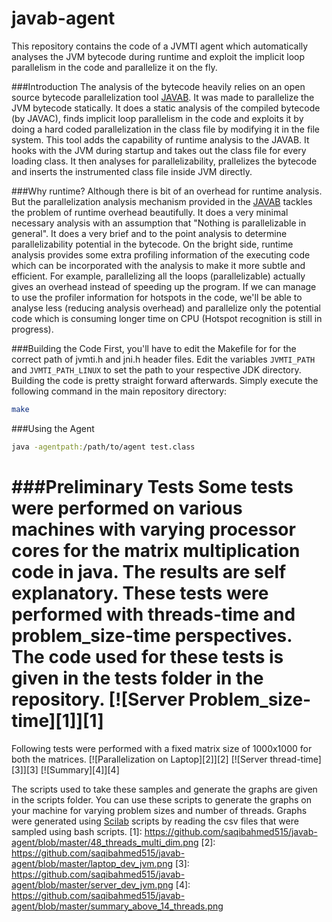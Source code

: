 # javab-agent
This repository contains the code of a JVMTI agent which automatically analyses the JVM bytecode during runtime and exploit the implicit loop parallelism in the code and parallelize it on the fly. 

###Introduction
The analysis of the bytecode heavily relies on an open source bytecode parallelization tool [JAVAB](http://www.aartbik.com/JAVAB/). It was made to parallelize the JVM bytecode statically. It does a static analysis of the compiled bytecode (by JAVAC), finds implicit loop parallelism in the code and exploits it by doing a hard coded parallelization in the class file by modifying it in the file system. This tool adds the capability of runtime analysis to the JAVAB. It hooks with the JVM during startup and takes out the class file for every loading class. It then analyses for parallelizability, prallelizes the bytecode and inserts the instrumented class file inside JVM directly.

###Why runtime?
Although there is bit of an overhead for runtime analysis. But the parallelization analysis mechanism provided in the [JAVAB](http://www.aartbik.com/JAVAB/) tackles the problem of runtime overhead beautifully. It does a very minimal necessary analysis with an assumption that "Nothing is parallelizable in general". It does a very brief and to the point analysis to determine parallelizability potential in the bytecode. 
On the bright side, runtime analysis provides some extra profiling information of the executing code which can be incorporated with the analysis to make it more subtle and efficient. For example, parallelizing all the loops (parallelizable) actually gives an overhead instead of speeding up the program. If we can manage to use the profiler information for hotspots in the code, we'll be able to analyse less (reducing analysis overhead) and parallelize only the potential code which is consuming longer time on CPU (Hotspot recognition is still in progress).

###Building the Code
First, you'll have to edit the Makefile for for the correct path of jvmti.h and jni.h header files. Edit the variables `JVMTI_PATH` and `JVMTI_PATH_LINUX` to set the path to your respective JDK directory.
Building the code is pretty straight forward afterwards. Simply execute the following command in the main repository directory:
```Bash
make
```
###Using the Agent
```Bash
java -agentpath:/path/to/agent test.class
```
###Preliminary Tests
Some tests were performed on various machines with varying processor cores for the matrix multiplication code in java. The results are self explanatory. These tests were performed with threads-time and problem_size-time perspectives.
The code used for these tests is given in the tests folder in the repository.
[![Server Problem_size-time][1]][1]
===========================
Following tests were performed with a fixed matrix size of 1000x1000 for both the matrices.
[![Parallelization on Laptop][2]][2]
[![Server thread-time][3]][3]
[![Summary][4]][4]

The scripts used to take these samples and generate the graphs are given in the scripts folder. You can use these scripts to generate the graphs on your machine for varying problem sizes and number of threads. Graphs were generated using [Scilab](https://www.scilab.org/) scripts by reading the csv files that were sampled using bash scripts.
[1]: https://github.com/saqibahmed515/javab-agent/blob/master/48_threads_multi_dim.png
[2]: https://github.com/saqibahmed515/javab-agent/blob/master/laptop_dev_jvm.png
[3]: https://github.com/saqibahmed515/javab-agent/blob/master/server_dev_jvm.png
[4]: https://github.com/saqibahmed515/javab-agent/blob/master/summary_above_14_threads.png
